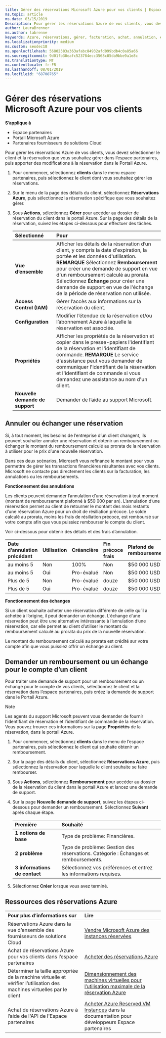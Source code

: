 ```yaml
---
title: Gérer des réservations Microsoft Azure pour vos clients | Espace partenaires
ms.topic: article
ms.date: 03/15/2019
Description: Pour gérer les réservations Azure de vos clients, vous devez sélectionner le client et la réservation que vous souhaitez gérer dans l’espace partenaires, puis apporter des modifications à la réservation dans le Portail Azure.
author: LauraBrenner
ms.author: labrenne
keywords: Azure, réservations, gérer, facturation, achat, annulation, échange, frais de résiliation précoce
ms.localizationpriority: medium
ms.custom: seodec18
ms.openlocfilehash: 56802383a363afabc84932afd099bdb4c0a85a66
ms.sourcegitcommit: 9d01fb30eafc523784ecc3568c05da9bbe9a1e8c
ms.translationtype: MT
ms.contentlocale: fr-FR
ms.lasthandoff: 08/01/2019
ms.locfileid: "68708765"
---
```

# <a name="manage-microsoft-azure-reservations-on-behalf-of-your-customers"></a>Gérer des réservations Microsoft Azure pour vos clients

**S’applique à**

-  Espace partenaires
-  Portail Microsoft Azure
-  Partenaires fournisseurs de solutions Cloud

Pour gérer les réservations Azure de vos clients, vous devez sélectionner le client et la réservation que vous souhaitez gérer dans l’espace partenaires, puis apporter des modifications à la réservation dans le Portail Azure. 

1. Pour commencer, sélectionnez **clients** dans le menu espace partenaires, puis sélectionnez le client dont vous souhaitez gérer les réservations. 

2. Sur le menu de la page des détails du client, sélectionnez **Réservations Azure**, puis sélectionnez la réservation spécifique que vous souhaitez gérer.  

3. Sous **Actions**, sélectionnez **Gérer** pour accéder au dossier de réservation du client dans le portail Azure. Sur la page des détails de la réservation, suivez les étapes ci-dessous pour effectuer des tâches.  

    | **Sélectionné**   | **Pour**    |
    |:-----------------------------|:-----------------|
    | **Vue d’ensemble**   | Afficher les détails de la réservation d’un client, y compris la date d'expiration, la portée et les données d'utilisation. **REMARQUE** Sélectionnez **Remboursement** pour créer une demande de support en vue d'un remboursement calculé au prorata. Sélectionnez **Échange** pour créer une demande de support en vue de l'échange de la période de réservation non utilisée.  
    | **Access Control (IAM)**   | Gérer l’accès aux informations sur la réservation du client.|
    | **Configuration**   | Modifier l’étendue de la réservation et/ou l’abonnement Azure à laquelle la réservation est associée.    |
    | **Propriétés**   | Afficher les propriétés de la réservation et copier dans le presse-papiers l'identifiant de la réservation et l'identifiant de commande. **REMARQUE** Le service d'assistance peut vous demander de communiquer l'identifiant de la réservation et l'identifiant de commande si vous demandez une assistance au nom d'un client.    |
    | **Nouvelle demande de support**    | Demander de l’aide au support Microsoft.   |
 
## <a name="cancel-or-exchange-a-reservation"></a>Annuler ou échanger une réservation 

Si, à tout moment, les besoins de l’entreprise d’un client changent, ils peuvent souhaiter annuler une réservation et obtenir un remboursement ou échanger le montant du remboursement calculé au prorata de la réservation à utiliser pour le prix d’une nouvelle réservation.

Dans ces deux scénarios, Microsoft vous refinance le montant pour vous permettre de gérer les transactions financières résultantes avec vos clients. Microsoft ne contacte pas directement les clients sur la facturation, les annulations ou les remboursements.   
 

**Fonctionnement des annulations**

Les clients peuvent demander l’annulation d’une réservation à tout moment (montant de remboursement plafonné à $50 000 par an). L’annulation d’une réservation permet au client de retourner le montant des mois restants d’une réservation Azure pour un droit de résiliation précoce. Le solde calculé au prorata, moins les frais de résiliation précoce, est remboursé sur votre compte afin que vous puissiez rembourser le compte du client. 

Voir ci-dessous pour obtenir des détails et des frais d’annulation.


|**Date d’annulation**<br> précédant   |**Utilisation**    |**Créancière**  |**Fin précoce**<br> frais    |**Plafond de remboursement** | 
|:----------------------------------|:------------|:-----------|:--------------------------------|:--------------|
|au moins 5                         | Non          | 100%       | Non                              | $50 000 USD   |
|au moins 5                         | Oui         | Pro-évalué  | Non                              | $50 000 USD   |
|Plus de 5                        | Non          | Pro-évalué  | douze                             | $50 000 USD   |
|Plus de 5                        | Oui         | Pro-évalué  | douze                             | $50 000 USD   |


**Fonctionnement des échanges** 

Si un client souhaite acheter une réservation différente de celle qu’il a achetée à l’origine, il peut demander un échange. L’échange d’une réservation peut être une alternative intéressante à l’annulation d’une réservation, car elle permet au client d’utiliser le montant du remboursement calculé au prorata du prix de la nouvelle réservation. 

Le montant du remboursement calculé au prorata est crédité sur votre compte afin que vous puissiez offrir un échange au client.


## <a name="request-a-refund-or-exchange-on-behalf-of-a-customer"></a>Demander un remboursement ou un échange pour le compte d’un client 

Pour traiter une demande de support pour un remboursement ou un échange pour le compte de vos clients, sélectionnez le client et la réservation dans l’espace partenaires, puis créez la demande de support dans le Portail Azure. 

>[!NOTE]
>Les agents du support Microsoft peuvent vous demander de fournir l’identifiant de réservation et l’identifiant de commande de la réservation. Vous pouvez trouver ces informations sur la page **Propriétés** de la réservation, dans le portail Azure. 

1. Pour commencer, sélectionnez **clients** dans le menu de l’espace partenaires, puis sélectionnez le client qui souhaite obtenir un remboursement. 

2. Sur la page des détails du client, sélectionnez **Réservations Azure**, puis sélectionnez la réservation pour laquelle le client souhaite se faire rembourser.  

3. Sous **Actions**, sélectionnez **Remboursement** pour accéder au dossier de la réservation du client dans le portail Azure et lancez une demande de support.  

4. Sur la page **Nouvelle demande de support**, suivez les étapes ci-dessous pour demander un remboursement. Sélectionnez **Suivant** après chaque étape. 

    |**Première**                    |**Souhaité**    |
    |:---------------------------|:-----------------|
    |**1 notions de base**                |Type de problème: Financières.  |
    |**2 problème**               |Type de problème: Gestion des réservations. Catégorie : Échanges et remboursements. |
    |**3 informations de contact**   |Sélectionnez vos préférences et entrez les informations requises. 

5.  Sélectionnez **Créer** lorsque vous avez terminé.

## <a name="azure-reservations-resources"></a>Ressources des réservations Azure
|**Pour plus d’informations sur**   |**Lire**    |
|:-----------------------------|:-----------------|
|Réservations Azure dans la vue d’ensemble des fournisseurs de solutions Cloud  | [Vendre Microsoft Azure des instances réservées](azure-reservations.md) |
|Achat de réservations Azure pour vos clients dans l’espace partenaires   |[Acheter des réservations Azure](azure-reservations-buying.md) |
|Déterminer la taille appropriée de la machine virtuelle et vérifier l’utilisation des machines virtuelles par le client   |[Dimensionnement des machines virtuelles pour l’utilisation maximale de la réservation Azure](azure-usage.md)   |
|Achat de réservations Azure à l’aide de l'API de l'Espace partenaires | [Acheter Azure Reserved VM Instances](https://docs.microsoft.com/partner-center/develop/purchase-azure-reservations) dans la documentation pour développeurs Espace partenaires

